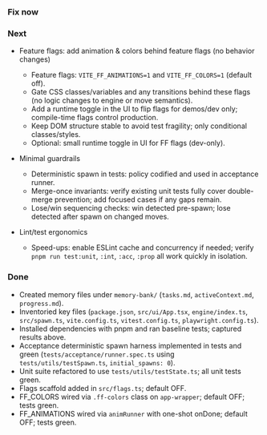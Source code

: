 ### Fix now


### Next

- Feature flags: add animation & colors behind feature flags (no behavior changes)
  - Feature flags: `VITE_FF_ANIMATIONS=1` and `VITE_FF_COLORS=1` (default off).
  - Gate CSS classes/variables and any transitions behind these flags (no logic changes to engine or move semantics).
  - Add a runtime toggle in the UI to flip flags for demos/dev only; compile-time flags control production.
  - Keep DOM structure stable to avoid test fragility; only conditional classes/styles.
  - Optional: small runtime toggle in UI for FF flags (dev-only).

- Minimal guardrails
  - Deterministic spawn in tests: policy codified and used in acceptance runner.
  - Merge-once invariants: verify existing unit tests fully cover double-merge prevention; add focused cases if any gaps remain.
  - Lose/win sequencing checks: win detected pre-spawn; lose detected after spawn on changed moves.
- Lint/test ergonomics
  - Speed-ups: enable ESLint cache and concurrency if needed; verify `pnpm run test:unit`, `:int`, `:acc`, `:prop` all work quickly in isolation.

### Done

- Created memory files under `memory-bank/` (`tasks.md`, `activeContext.md`, `progress.md`).
- Inventoried key files (`package.json`, `src/ui/App.tsx`, `engine/index.ts`, `src/spawn.ts`, `vite.config.ts`, `vitest.config.ts`, `playwright.config.ts`).
- Installed dependencies with pnpm and ran baseline tests; captured results above.
- Acceptance deterministic spawn harness implemented in tests and green (`tests/acceptance/runner.spec.ts` using `tests/utils/testSpawn.ts`, `initial_spawns: 0`).
- Unit suite refactored to use `tests/utils/testState.ts`; all unit tests green.
- Flags scaffold added in `src/flags.ts`; default OFF.
- FF_COLORS wired via `.ff-colors` class on `app-wrapper`; default OFF; tests green.
- FF_ANIMATIONS wired via `animRunner` with one-shot onDone; default OFF; tests green.
